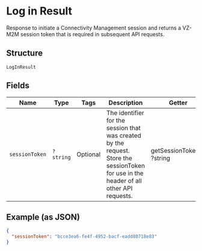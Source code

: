
# Log in Result

Response to initiate a Connectivity Management session and returns a VZ-M2M session token that is required in subsequent API requests.

## Structure

`LogInResult`

## Fields

| Name | Type | Tags | Description | Getter | Setter |
|  --- | --- | --- | --- | --- | --- |
| `sessionToken` | `?string` | Optional | The identifier for the session that was created by the request. Store the sessionToken for use in the header of all other API requests. | getSessionToken(): ?string | setSessionToken(?string sessionToken): void |

## Example (as JSON)

```json
{
  "sessionToken": "bcce3ea6-fe4f-4952-bacf-eadd80718e83"
}
```


